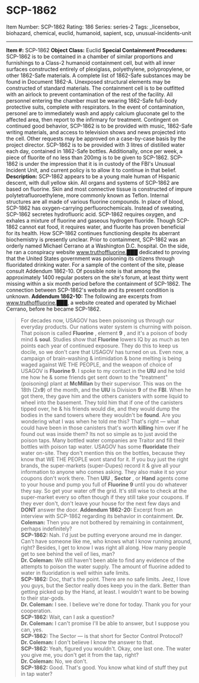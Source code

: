 # SCP-1862
Item Number: SCP-1862
Rating: 186
Series: series-2
Tags: _licensebox, biohazard, chemical, euclid, humanoid, sapient, scp, unusual-incidents-unit

---

**Item #:** SCP-1862
**Object Class:** Euclid
**Special Containment Procedures:** SCP-1862 is to be contained in a chamber of similar proportions and furnishings to a Class-2 humanoid containment cell, but with all inner surfaces constructed entirely of plexiglass, polyethylene, polypropylene, or other 1862-Safe materials. A complete list of 1862-Safe substances may be found in Document 1862-A. Unexposed structural elements may be constructed of standard materials.
The containment cell is to be outfitted with an airlock to prevent contamination of the rest of the facility. All personnel entering the chamber must be wearing 1862-Safe full-body protective suits, complete with respirators. In the event of contamination, personel are to immediately wash and apply calcium gluconate gel to the affected area, then report to the infirmary for treatment.
Contingent on continued good behavior, SCP-1862 is to be provided with music, 1862-Safe writing materials, and access to television shows and news projected into the cell. Other requests may be approved on a case-by-case basis by the project director. SCP-1862 is to be provided with 3 litres of distilled water each day, contained in 1862-Safe bottles. Additionally, once per week, a piece of fluorite of no less than 200mg is to be given to SCP-1862. SCP-1862 is under the impression that it is in custody of the FBI's Unusual Incident Unit, and current policy is to allow it to continue in that belief.
**Description:** SCP-1862 appears to be a young male human of Hispanic descent, with dull yellow skin. All organs and systems of SCP-1862 are based on fluorine. Skin and most connective tissue is constructed of impure polytetrafluoroethylene, more commonly known as Teflon. Internal structures are all made of various fluorine compounds. In place of blood, SCP-1862 has oxygen-carrying perfluorochemicals. Instead of sweating, SCP-1862 secretes hydrofluoric acid.
SCP-1862 requires oxygen, and exhales a mixture of fluorine and gaseous hydrogen fluoride. Though SCP-1862 cannot eat food, it requires water, and fluorite has proven beneficial for its health. How SCP-1862 continues functioning despite its aberrant biochemistry is presently unclear.
Prior to containment, SCP-1862 was an orderly named Michael Cerrano at a Washington D.C. hospital. On the side, he ran a conspiracy website www.truthoffluorine.███ dedicated to proving that the United States government was poisoning its citizens through fluoridated drinking water. For a sample of the content of the site, please consult Addendum 1862-10.
Of possible note is that among the approximately 1400 regular posters on the site's forum, at least thirty went missing within a six month period before the containment of SCP-1862. The connection between SCP-1862's website and its present condition is unknown.
**Addendum 1862-10:** The following are excerpts from www.truthoffluorine.███, a website created and operated by Michael Cerrano, before he became SCP-1862.
> For decades now, USAGOV has been poisoning us through our everyday products. Our nations water system is churning with poison. That poison is called **Fluorine** , element **9** , and it's a poison of body mind & **soul**. Studies show that **Fluorine** lowers IQ by as much as ten points each year of continued exposure. They do this to keep us docile, so we don't care that USAGOV has turned on us. Even now, a campaign of brain-washing & intimidation & bone melting is being waged against WE THE PEOPLE, and the weapon of choice of USAGOV is **Fluorine 9**.
> I spoke to my contact in the **UIU** and he told me how he & some friends get sent down to the "treatment" (poisoning) plant at **McMillan** by their supervisor. This was on the 18th (2x**9**) of the month, and the **UIU** is Division **9** of the **FBI**. When he got there, they gave him and the others canisters with some liquid to wheel into the basement. They told him that if one of the canisters tipped over, he & his friends would die, and they would dump the bodies in the sand towers where they wouldn't be **found**. Are you wondering what I was when he told me this? That's right — what could have been in those canisters that's worth **killing** him over if he found out was inside them?
> Its not so simple as to just avoid the poison taps. Many bottled water companies are Traitor and fill their bottles with poison tap water. USAGOV has some **fluoridate** their water on-site. They don't mention this on the bottles, because they know that WE THE PEOPLE wont stand for it. If you buy just the right brands, the super-markets (super-Dupes) record it & give all your information to anyone who comes asking. They also make it so your coupons don't work there. Then **UIU** , **Sector** , or **Hand** agents come to your house and pump you full of **Fluorine 9** until you do whatever they say. So get your water off the grid. It's still wise to check at the super-market every so often though if they still take your coupons. If they ever don't, don't leave your house for the next few days and **DONT** answer the door.
**Addendum 1862-20:** Excerpt from an interview with SCP-1862 regarding its behavior in containment.
> **Dr. Coleman:** Then you are not bothered by remaining in containment, perhaps indefinitely?  
>  **SCP-1862:** Nah. I'd just be putting everyone around me in danger. Can't have someone like me, who knows what I know running around, right? Besides, I get to know I was right all along. How many people get to see behind the veil of lies, man?  
>  **Dr. Coleman:** We still haven't been able to find any evidence of the attempts to poison the water supply. The amount of fluorine added to water in fluoridation is well within safe limits.  
>  **SCP-1862:** Doc, that's the point. There are no safe limits. Jeez, I love you guys, but the Sector really does keep you in the dark. Better than getting picked up by the Hand, at least. I wouldn't want to be bowing to their star-gods.  
>  **Dr. Coleman:** I see. I believe we're done for today. Thank you for your cooperation.  
>  **SCP-1862:** Wait, can I ask a question?  
>  **Dr. Coleman:** I can't promise I'll be able to answer, but I suppose you can, yes.  
>  **SCP-1862:** The Sector — is that short for Sector Control Protocol?  
>  **Dr. Coleman:** I don't believe I know the answer to that.  
>  **SCP-1862:** Yeah, figured you wouldn't. Okay, one last one. The water you give me, you don't get it from the tap, right?  
>  **Dr. Coleman:** No, we don't.  
>  **SCP-1862:** Good. That's good. You know what kind of stuff they put in tap water?